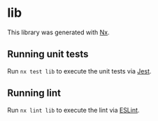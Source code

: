 # lib

This library was generated with [Nx](https://nx.dev).

## Running unit tests

Run `nx test lib` to execute the unit tests via [Jest](https://jestjs.io).

## Running lint

Run `nx lint lib` to execute the lint via [ESLint](https://eslint.org/).
